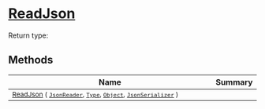 # [ReadJson](./RectangleFConverter-100664059.md)


Return type:
## Methods

| Name | Summary | 
| --- | --- | 
| <sub>[ReadJson](./RectangleFConverter-100664059.md) ( [`JsonReader`](./RectangleFConverter-100664059.md), [`Type`](https://docs.microsoft.com/en-us/dotnet/api/System.Type), [`Object`](https://docs.microsoft.com/en-us/dotnet/api/System.Object), [`JsonSerializer`](./RectangleFConverter-100664059.md) )</sub><img width=200/>| <sub></sub>| <br>


